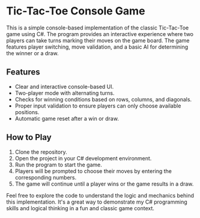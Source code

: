 # Tic-Tac-Toe Console Game

This is a simple console-based implementation of the classic Tic-Tac-Toe game using C#. The program provides an interactive experience where two players can take turns marking their moves on the game board. The game features player switching, move validation, and a basic AI for determining the winner or a draw.

## Features

- Clear and interactive console-based UI.
- Two-player mode with alternating turns.
- Checks for winning conditions based on rows, columns, and diagonals.
- Proper input validation to ensure players can only choose available positions.
- Automatic game reset after a win or draw.

## How to Play

1. Clone the repository.
2. Open the project in your C# development environment.
3. Run the program to start the game.
4. Players will be prompted to choose their moves by entering the corresponding numbers.
5. The game will continue until a player wins or the game results in a draw.

Feel free to explore the code to understand the logic and mechanics behind this implementation. It's a great way to demonstrate my C# programming skills and logical thinking in a fun and classic game context.

